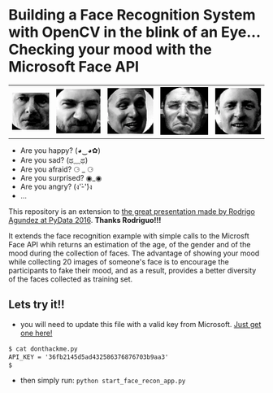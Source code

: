 # Building a Face Recognition System with OpenCV in the blink of an Eye... Checking your mood with the Microsoft Face API

<table style="width:100%">
  <tr>
    <th><img src="https://github.com/AIAScience/face-recognition-demo-based-on-opencv-and-microsoft-face-api/blob/master/images/Michael.gif?raw=true" alt="Michael" title="Michael"></th>
    <th><img src="https://github.com/AIAScience/face-recognition-demo-based-on-opencv-and-microsoft-face-api/blob/master/images/Dirk.gif?raw=true" alt="Dirk" title="Dirk"></th>
    <th><img src="https://github.com/AIAScience/face-recognition-demo-based-on-opencv-and-microsoft-face-api/blob/master/images/Atle.gif?raw=true" alt="Atle" title="Atle"></th>
    <th><img src="https://github.com/AIAScience/face-recognition-demo-based-on-opencv-and-microsoft-face-api/blob/master/images/Patrick.gif?raw=true" alt="Patrick" title="Patrick"></th>
    <th><img src="https://github.com/AIAScience/face-recognition-demo-based-on-opencv-and-microsoft-face-api/blob/master/images/OJ.gif?raw=true" alt="Odd-Jostein" title="Odd-Jostein"></th>
  </tr>
</table>


* Are you happy?    (◕‿◕✿)
* Are you sad?      (ಥ﹏ಥ)
* Are you afraid?    ⚆ _ ⚆
* Are you surprised? ◉_◉
* Are you angry?     (ง'̀-'́)ง
* ...


This repository is an extension to [the great presentation made by Rodrigo Agundez at PyData 2016](https://github.com/rragundez/PyData). **Thanks Rodriguo!!!**

It extends the face recognition example with simple calls to the Microsft Face API whih returns an estimation of the age, of the gender and of the mood during the collection of faces. The advantage of showing your mood while collecting 20 images of someone's face is to encourage the participants to fake their mood, and as a result, provides a better diversity of the faces collected as training set. 


## Lets try it!!

* you will need to update this file with a valid key from Microsoft. [Just get one here!](https://docs.microsoft.com/en-us/azure/cognitive-services/computer-vision/vision-api-how-to-topics/howtosubscribe)

```shell
$ cat donthackme.py
API_KEY = '36fb2145d5ad432586376876703b9aa3'
$ 
```

* then simply run: `python start_face_recon_app.py`

